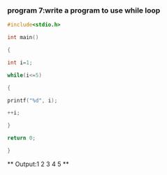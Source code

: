### program 7:write a program to use while loop
```c
#include<stdio.h>

int main()

{

int i=1;

while(i<=5)

{

printf("%d", i);

++i;

}

return 0;

}
```

** Output:1 2 3 4 5 **
